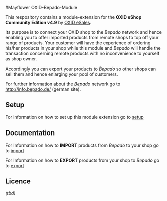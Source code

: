 #Mayflower OXID-Bepado-Module

This respository contains a module-extension for the **OXID eShop Community Edition v4.9** by [OXID eSales]("https://www.oxid-esales.com/").

Its purpose is to connect your OXID shop to the *Bepado* network and hence enabling you to 
offer imported products from remote shops to top off your range of products. Your customer will have the experience of ordering 
his/her products in your shop while this module and *Bepado* will handle the transaction concerning remote products with 
no inconvenience to yourself as shop owner.

Accordingly you can export your products to *Bepado* so other shops can sell them and hence enlarging your pool of customers.


For further information about the *Bepado* network go to http://info.bepado.de/ (german site).


## Setup

For information on how to set up this module extension go to 
[setup](https://github.com/Mayflower/oxid-bepado/tree/master/docs/setup.md)


## Documentation

For Information on how to **IMPORT** products from *Bepado* to your shop go to 
[import](https://github.com/Mayflower/oxid-bepado/tree/master/docs/import.md)

For Information on how to **EXPORT** products from your shop to *Bepado* go to 
[export](https://github.com/Mayflower/oxid-bepado/tree/master/docs/export.md)


## Licence

*(tbd)*
